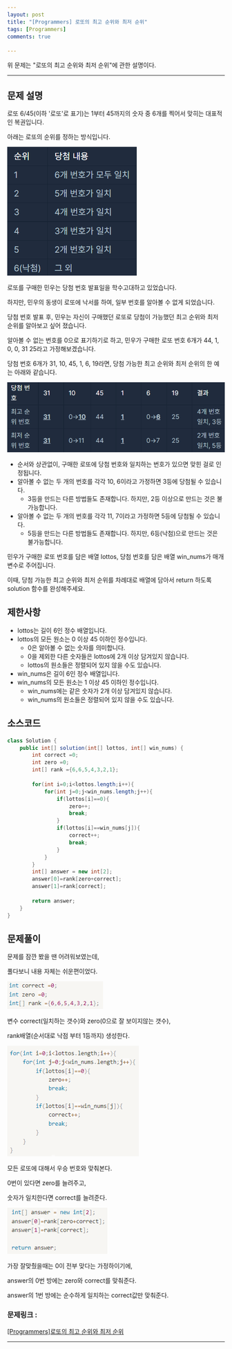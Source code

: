 ```yaml
---
layout: post
title: "[Programmers] 로또의 최고 순위와 최저 순위"
tags: [Programmers]
comments: true

---
```


위 문제는 "로또의 최고 순위와 최저 순위"에 관한 설명이다.

---

## 문제 설명

로또 6/45(이하 '로또'로 표기)는 1부터 45까지의 숫자 중 6개를 찍어서 맞히는 대표적인 복권입니다. 

아래는 로또의 순위를 정하는 방식입니다.

![표1](../images/22년/0308/표1.png)

로또를 구매한 민우는 당첨 번호 발표일을 학수고대하고 있었습니다. 

하지만, 민우의 동생이 로또에 낙서를 하여, 일부 번호를 알아볼 수 없게 되었습니다. 

당첨 번호 발표 후, 민우는 자신이 구매했던 로또로 당첨이 가능했던 최고 순위와 최저 순위를 알아보고 싶어 졌습니다.

알아볼 수 없는 번호를 0으로 표기하기로 하고, 민우가 구매한 로또 번호 6개가 44, 1, 0, 0, 31 25라고 가정해보겠습니다. 

당첨 번호 6개가 31, 10, 45, 1, 6, 19라면, 당첨 가능한 최고 순위와 최저 순위의 한 예는 아래와 같습니다.

![표2](../images/22년/0308/표2.png)

* 순서와 상관없이, 구매한 로또에 당첨 번호와 일치하는 번호가 있으면 맞힌 걸로 인정됩니다.
* 알아볼 수 없는 두 개의 번호를 각각 10, 6이라고 가정하면 3등에 당첨될 수 있습니다.
  * 3등을 만드는 다른 방법들도 존재합니다. 하지만, 2등 이상으로 만드는 것은 불가능합니다.
* 알아볼 수 없는 두 개의 번호를 각각 11, 7이라고 가정하면 5등에 당첨될 수 있습니다.
  * 5등을 만드는 다른 방법들도 존재합니다. 하지만, 6등(낙첨)으로 만드는 것은 불가능합니다.

민우가 구매한 로또 번호를 담은 배열 lottos, 당첨 번호를 담은 배열 win_nums가 매개변수로 주어집니다. 

이때, 당첨 가능한 최고 순위와 최저 순위를 차례대로 배열에 담아서 return 하도록 solution 함수를 완성해주세요.

## 제한사항

* lottos는 길이 6인 정수 배열입니다.
* lottos의 모든 원소는 0 이상 45 이하인 정수입니다.
  * 0은 알아볼 수 없는 숫자를 의미합니다.
  * 0을 제외한 다른 숫자들은 lottos에 2개 이상 담겨있지 않습니다.
  * lottos의 원소들은 정렬되어 있지 않을 수도 있습니다.
* win_nums은 길이 6인 정수 배열입니다.
* win_nums의 모든 원소는 1 이상 45 이하인 정수입니다.
  * win_nums에는 같은 숫자가 2개 이상 담겨있지 않습니다.
  * win_nums의 원소들은 정렬되어 있지 않을 수도 있습니다.

## 소스코드

```java
class Solution {
    public int[] solution(int[] lottos, int[] win_nums) {
        int correct =0;
        int zero =0;
        int[] rank ={6,6,5,4,3,2,1};

        for(int i=0;i<lottos.length;i++){
            for(int j=0;j<win_nums.length;j++){
                if(lottos[i]==0){
                    zero++;
                    break;
                }
                if(lottos[i]==win_nums[j]){
                    correct++;
                    break;
                }
            }
        }
        int[] answer = new int[2];
        answer[0]=rank[zero+correct];
        answer[1]=rank[correct];

        return answer;
    }
}

```

## 문제풀이

문제를 잠깐 봤을 땐 어려워보였는데,

풀다보니 내용 자체는 쉬운편이었다.

![코드1](../images/22년/0308/코드1.png)

변수 correct(일치하는 갯수)와 zero(0으로 잘 보이지않는 갯수),

rank배열(순서대로 낙점 부터 1등까지) 생성한다.

![코드2](../images/22년/0308/코드2.png)

모든 로또에 대해서 우승 번호와 맞춰본다.

0번이 있다면 zero를 늘려주고,

숫자가 일치한다면 correct를 늘려준다.

![코드3](../images/22년/0308/코드3.png)

가장 잘맞췄을때는 0이 전부 맞다는 가정하이기에,

answer의 0번 방에는 zero와 correct를 맞춰준다.

answer의 1번 방에는 순수하게 일치하는 correct값만 맞춰준다.

### 문제링크 : 

<a href="https://programmers.co.kr/learn/courses/30/lessons/77484">[Programmers]로또의 최고 순위와 최저 순위</a> 

---
